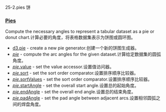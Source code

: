 25-2.pies 饼
### [](https://github.com/d3/d3/blob/main/API.md#pies)[Pies](https://github.com/d3/d3-shape/blob/v3.0.1/README.md#pies)

Compute the necessary angles to represent a tabular dataset as a pie or donut chart.计算必要的角度，将表格数据集表示为饼图或圆环图。
-   [d3.pie](https://github.com/d3/d3-shape/blob/v3.0.1/README.md#pie) - create a new pie generator.创建一个新的饼图生成器。
-   [*pie*](https://github.com/d3/d3-shape/blob/v3.0.1/README.md#_pie) - compute the arc angles for the given dataset.计算给定数据集的圆弧角度。
-   [*pie*.value](https://github.com/d3/d3-shape/blob/v3.0.1/README.md#pie_value) - set the value accessor.设置值访问器。
-   [*pie*.sort](https://github.com/d3/d3-shape/blob/v3.0.1/README.md#pie_sort) - set the sort order comparator.设置排序顺序比较器。
-   [*pie*.sortValues](https://github.com/d3/d3-shape/blob/v3.0.1/README.md#pie_sortValues) - set the sort order comparator.设置排序顺序比较器。
-   [*pie*.startAngle](https://github.com/d3/d3-shape/blob/v3.0.1/README.md#pie_startAngle) - set the overall start angle.设置总的起始角度。
-   [*pie*.endAngle](https://github.com/d3/d3-shape/blob/v3.0.1/README.md#pie_endAngle) - set the overall end angle.设置总的结束角度。
-   [*pie*.padAngle](https://github.com/d3/d3-shape/blob/v3.0.1/README.md#pie_padAngle) - set the pad angle between adjacent arcs.设置相邻圆弧之间的焊盘角度。
